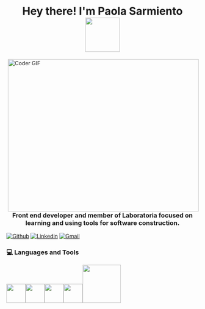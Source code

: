 <h1 align="center">Hey there! I'm Paola Sarmiento <img src="https://github.com/SrishtiSinghD/SrishtiSinghD/blob/master/tenor%20(2).gif" width="90px"> </h1> 


<img align="right" src="https://media.giphy.com/media/SWoSkN6DxTszqIKEqv/giphy.gif" alt="Coder GIF" width="500" height="400">

<h3 align="center">Front end developer and member of Laboratoria focused on learning and using tools for software construction.</h3>


[![Github](https://img.shields.io/badge/-Github-000?style=flat&logo=Github&logoColor=white)](https://github.com/paosarmiento)
[![Linkedin](https://img.shields.io/badge/-LinkedIn-blue?style=flat&logo=Linkedin&logoColor=white)](https://www.linkedin.com/in/paola-sarmiento/)
[![Gmail](https://img.shields.io/badge/-Gmail-c14438?style=flat&logo=Gmail&logoColor=white)](mailto:paolasarmiento270218@gmail.com)

<div>
  <h3> 💻 Languages and Tools </h3>
  <p>
   <img src="https://media3.giphy.com/media/ln7z2eWriiQAllfVcn/200w.webp" width="50"><img src="https://i.giphy.com/media/eNAsjO55tPbgaor7ma/200w.webp" width="50"><img src="https://i.giphy.com/media/IdyAQJVN2kVPNUrojM/200.webp" width="50"><img src="https://media3.giphy.com/media/kdFc8fubgS31b8DsVu/giphy.webp" width="50"><img src="https://media.giphy.com/media/kH1DBkPNyZPOk0BxrM/giphy.gif" width="100">
  <p>
</div> 


<!--
**paosarmiento/paosarmiento** is a ✨ _special_ ✨ repository because its `README.md` (this file) appears on your GitHub profile.



Here are some ideas to get you started:

- 🔭 I’m currently working on ...
- 🌱 I’m currently learning ...
- 👯 I’m looking to collaborate on ...
- 🤔 I’m looking for help with ...
- 💬 Ask me about ...
- 📫 How to reach me: ...
- 😄 Pronouns: ...
- ⚡ Fun fact: ...
-->
